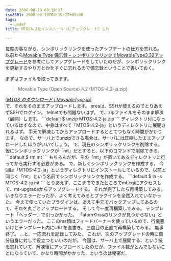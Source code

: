 ```yaml
---
date: 2008-08-19 00:19:17
iso8601: 2008-08-19T00:19:17+09:00
tags:
  - undef
title: MTOS4.2をインストール（にアップグレード）した

---
```


毎度の事ながら、シンボリックリンクを使ったアップデートの仕方を忘れる。
以前から<a href="http://bizcaz.com/archives/2006/09/02-030814.php">Movable Type 備忘録 - シンボリックリンクでMovableType3.32アップグレード</a>を参考にしてアップグレードをしていたのだが、シンボリックリンクを更新するやり方とかをすぐに忘れるので備忘録ということで書いておく。


まずはファイルを取ってきます。
<blockquote cite="http://www.movabletype.jp/opensource/getting-the-source.html" title="MTOS のダウンロード | MovableType.jp" class="blockquote"><p>Movable Type (Open Source) 4.2 (MTOS-4.2-ja.zip)</p></blockquote><div class="cite">[<cite><a href="http://www.movabletype.jp/opensource/getting-the-source.html">MTOS のダウンロード | MovableType.jp</a></cite>]</div>
で、それをそのままアップロードします。
xreaは、SSHが使えるのでとりあえずSSHでログイン。
telnetでも問題ないはず。
で、zipファイルをそのまま解凍（展開）します。
```default
$ unzip MTOS-4.2-ja.zip
```
ディレクトリ付になっているはずなので、中身はすべて「MTOS-4.2-ja」というディレクトリに展開されるはず。
手元で解凍してからアップロードするととてつもなく時間がかかります。
なので、サーバ上でunzipできる場合は、サーバには圧縮したままアップロードしたほうがいいでしょう。
で、現在のシンボリックリンクを削除する。
仮にシンボリックリンクが「mt」だとすると、以下のコマンドで削除できる。
```default
$ rm mt
```
もちろんだが、その「mt」が置いてあるディレクトリに行ってから実行する必要がある。
で、新しくシンボリックリンクを作成する。
今回は「MTOS-4.2-ja」というディレクトリにインストールしているので、以前と同じく「mt」という名前でシンボリックリンクを作成する。
```default
$ ln -s MTOS-4.2-ja mt
```
とりあえず、ここまでできたところでmt.cgiにアクセスして、mt-upgradeからアップグレードする。
それが完了したら再構築してみる。
いきなりエラーだったが、よく考えてみるとプラグインを全然入れていなかった。
今まで使っていたプラグインは、あえて手元でバックアップしてあるので、それを丸ごとアップロードする。
そして今一度再構築してみる。
テンプレート「ヘッダー」で引っかかった。
「atomやrssのリンクが見つからない」というエラーだった。
ここのrss類はフィードバーナーを使っているので、行儀悪いけどテンプレート内にURLを直書き。
三度目の正直で再構築してみる。
無事終了。
&#133;と、一応流れを記録してみた。
これが、次のアップグレードの時に自分自身に対して役立つといいのだが。
今回は、サーバ上で展開する、という技を忘れていて、解凍後にアップロードしたのだが、ファイル数がとんでもないことになっていて、かなり時間がかかった、というのは秘密だ。
    	